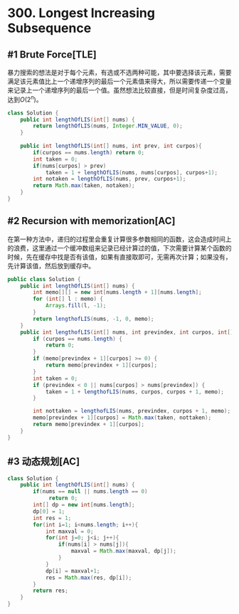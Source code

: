 # 300. Longest Increasing Subsequence

## \#1 Brute Force[TLE]

暴力搜索的想法是对于每个元素，有选或不选两种可能，其中要选择该元素，需要满足该元素值比上一个递增序列的最后一个元素值来得大，所以需要传递一个变量来记录上一个递增序列的最后一个值。虽然想法比较直接，但是时间复杂度过高，达到$O(2^n)$。

```java
class Solution {
    public int lengthOfLIS(int[] nums) {
        return lengthOfLIS(nums, Integer.MIN_VALUE, 0);
    }
    
    public int lengthOfLIS(int[] nums, int prev, int curpos){
        if(curpos == nums.length) return 0;
        int taken = 0;
        if(nums[curpos] > prev)
            taken = 1 + lengthOfLIS(nums, nums[curpos], curpos+1);
        int notaken = lengthOfLIS(nums, prev, curpos+1);
        return Math.max(taken, notaken);
    }
}
```

## \#2 Recursion with memorization[AC]

在第一种方法中，递归的过程里会重复计算很多参数相同的函数，这会造成时间上的浪费，这里通过一个缓冲数组来记录已经计算过的值，下次需要计算某个函数的时候，先在缓存中找是否有该值，如果有直接取即可，无需再次计算；如果没有，先计算该值，然后放到缓存中。

```java
public class Solution {
    public int lengthOfLIS(int[] nums) {
        int memo[][] = new int[nums.length + 1][nums.length];
        for (int[] l : memo) {
            Arrays.fill(l, -1);
        }
        return lengthofLIS(nums, -1, 0, memo);
    }
    public int lengthofLIS(int[] nums, int previndex, int curpos, int[][] memo) {
        if (curpos == nums.length) {
            return 0;
        }
        if (memo[previndex + 1][curpos] >= 0) {
            return memo[previndex + 1][curpos];
        }
        int taken = 0;
        if (previndex < 0 || nums[curpos] > nums[previndex]) {
            taken = 1 + lengthofLIS(nums, curpos, curpos + 1, memo);
        }

        int nottaken = lengthofLIS(nums, previndex, curpos + 1, memo);
        memo[previndex + 1][curpos] = Math.max(taken, nottaken);
        return memo[previndex + 1][curpos];
    }
}
```

## #3 动态规划[AC]

```java
class Solution {
    public int lengthOfLIS(int[] nums) {
        if(nums == null || nums.length == 0)
             return 0;
        int[] dp = new int[nums.length];
        dp[0] = 1;
        int res = 1;
        for(int i=1; i<nums.length; i++){
            int maxval = 0;
            for(int j=0; j<i; j++){
                if(nums[i] > nums[j]){
                    maxval = Math.max(maxval, dp[j]);
                }
            }
            dp[i] = maxval+1;
            res = Math.max(res, dp[i]);
        }
        return res;
    }
}
```

